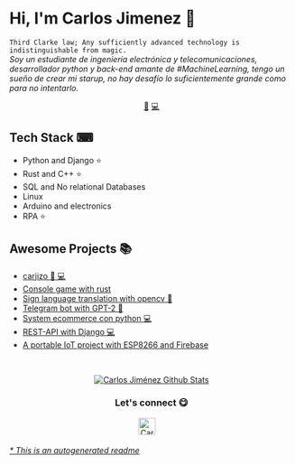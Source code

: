 # Hi, I'm Carlos Jimenez 👋

`Third Clarke law; Any sufficiently advanced technology is indistinguishable from magic.`<br><em>Soy un estudiante de ingeniería electrónica y telecomunicaciones, desarrollador python y back-end amante de #MachineLearning, tengo un sueño de crear mi starup, no hay desafío lo suficientemente grande como para no intentarlo.</em>

<p align="center">
<a href="https://github.com/carjizo/carjizo/blob/master/ai.md">🤖</a>
<a href="https://github.com/carjizo/carjizo/blob/master/backend.md">💻</a>
</p>
<!-- 
<a href="https://twitter.com/Hector_Pulido_">
<img align="right" height="auto" width="200" src="https://github.com/HectorPulido/HectorPulido/raw/master/img/pequesoft.png"/>
</a> -->

## Tech Stack ⌨

- Python and Django ⭐
- Rust and C++ ⭐
- SQL and No relational Databases
- Linux
- Arduino and electronics
- RPA ⭐

## Awesome Projects 📚

- [carjizo 🤖 💻](https://github.com/carjizo/carjizo)
- [Console game with rust](https://github.com/carjizo/rust-console-game)
- [Sign language translation with opencv 🤖](https://github.com/carjizo/Traductor-Lenguaje-de-signos)
- [Telegram bot with GPT-2 🤖](https://github.com/carjizo/Telegram-bot-GPT2)
- [System ecommerce con python 💻](https://github.com/carjizo/system-ecommerce)
- [REST-API with Django 💻](https://github.com/carjizo/REST-API-django)
- [A portable IoT project with ESP8266 and Firebase](https://github.com/carjizo/ESP8266-Heartbeat-temp-humd)

<br>

<p align="center">
<a href="#user-30538313-pinned-items-reorder-form">
<img align="center" src="https://github-readme-stats.vercel.app/api?username=carjizo&bg_color=30,e96443,904e95&title_color=fff&text_color=fff" alt="Carlos Jiménez Github Stats"/>
</a>
</p>

<div align="center">
<h3 align="center">Let's connect 😋</h3>
</div>
<p align="center">
<a href="https://www.linkedin.com/in/carlos-jim%C3%A9nez-784005208/" target="blank">
<img align="center" width="30px" alt="Carlos Jimenez LinkedIn" src="https://www.vectorlogo.zone/logos/linkedin/linkedin-icon.svg"/></a> &nbsp; &nbsp;

</p>

###### [\* This is an autogenerated readme](https://github.com/carjizo/carjizo/tree/master/ReadmeGenerator)
